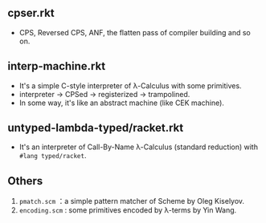 ## cpser.rkt

- CPS, Reversed CPS, ANF, the flatten pass of compiler building and so on.

## interp-machine.rkt

- It's a simple C-style interpreter of λ-Calculus with some primitives.
- interpreter -> CPSed -> registerized -> trampolined.
- In some way, it's like an abstract machine (like CEK machine).

## untyped-lambda-typed/racket.rkt

- It's an interpreter of Call-By-Name λ-Calculus (standard reduction) with `#lang typed/racket`.

## Others

1. `pmatch.scm` ：a simple pattern matcher of Scheme by Oleg Kiselyov.
2. `encoding.scm` : some primitives encoded by λ-terms by Yin Wang.
